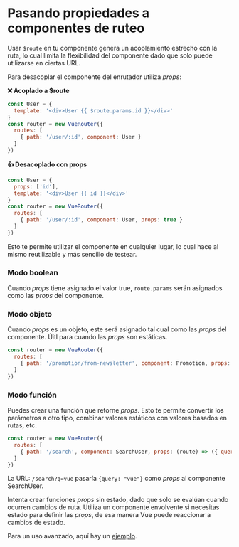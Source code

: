 # Pasando propiedades a componentes de ruteo

Usar `$route` en tu componente genera un acoplamiento estrecho con la ruta, lo cual limita la flexibilidad del componente dado que solo puede utilizarse en ciertas URL.

Para desacoplar el componente del enrutador utiliza _props_:

**❌ Acoplado a $route**

``` js
const User = {
  template: '<div>User {{ $route.params.id }}</div>'
}
const router = new VueRouter({
  routes: [
    { path: '/user/:id', component: User }
  ]
})
```

**👍 Desacoplado con props**

``` js
const User = {
  props: ['id'],
  template: '<div>User {{ id }}</div>'
}
const router = new VueRouter({
  routes: [
    { path: '/user/:id', component: User, props: true }
  ]
})
```

Esto te permite utilizar el componente en cualquier lugar, lo cual hace al mismo reutilizable y más sencillo de testear.

### Modo boolean

Cuando _props_ tiene asignado el valor true, `route.params` serán asignados como las _props_ del componente.

### Modo objeto

Cuando _props_ es un objeto, este será asignado tal cual como las _props_ del componente.
Úitl para cuando las _props_ son estáticas.

``` js
const router = new VueRouter({
  routes: [
    { path: '/promotion/from-newsletter', component: Promotion, props: { newsletterPopup: false } }
  ]
})
```

### Modo función

Puedes crear una función que retorne _props_.
Esto te permite convertir los parámetros a otro tipo, combinar valores estáticos con valores basados en rutas, etc.

``` js
const router = new VueRouter({
  routes: [
    { path: '/search', component: SearchUser, props: (route) => ({ query: route.query.q }) }
  ]
})
```

La URL: `/search?q=vue` pasaría `{query: "vue"}` como _props_ al componente SearchUser.

Intenta crear funciones _props_ sin estado, dado que solo se evalúan cuando ocurren cambios de ruta.
Utiliza un componente envolvente si necesitas estado para definir las _props_, de esa manera Vue puede reaccionar a cambios de estado.


Para un uso avanzado, aquí hay un [ejemplo](https://github.com/vuejs/vue-router/blob/dev/examples/route-props/app.js).
